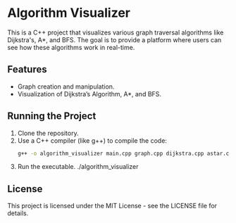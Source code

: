 # Algorithm Visualizer

This is a C++ project that visualizes various graph traversal algorithms like Dijkstra's, A*, and BFS. The goal is to provide a platform where users can see how these algorithms work in real-time.

## Features
- Graph creation and manipulation.
- Visualization of Dijkstra’s Algorithm, A*, and BFS.

## Running the Project
1. Clone the repository.
2. Use a C++ compiler (like g++) to compile the code:
   ```bash
   g++ -o algorithm_visualizer main.cpp graph.cpp dijkstra.cpp astar.cpp bfs.cpp
3. Run the executable.
   ./algorithm_visualizer

## License
This project is licensed under the MIT License - see the LICENSE file for details.